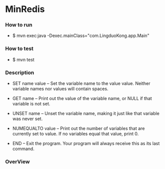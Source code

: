 # MinRedis

### How to run

* $ mvn exec:java -Dexec.mainClass="com.LingduoKong.app.Main"

### How to test

* $ mvn test

### Description

- SET name value – Set the variable name to the value value. Neither variable names nor values will contain spaces.

- GET name – Print out the value of the variable name, or NULL if that variable is not set.

- UNSET name – Unset the variable name, making it just like that variable was never set.

- NUMEQUALTO value – Print out the number of variables that are currently set to value. 
    If no variables equal that value, print 0.
    
- END – Exit the program. Your program will always receive this as its last command.

### OverView









